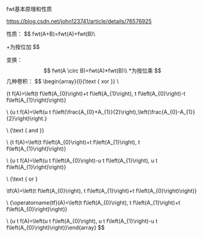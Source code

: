 fwt基本原理和性质



https://blog.csdn.net/john123741/article/details/76576925



性质：
$$
fwt(A+B)=fwt(A)+fwt(B)\\

+为按位加
$$


变换：
$$
fwt(A \circ B)=fwt(A)*fwt(B)\\
*为按位乘
$$
几种卷积：
$$
\begin{array}{l}{\text { xor }} \\ 

{t f(A)=\left(t f\left(A_{0}\right)+t f\left(A_{1}\right), t f\left(A_{0}\right)-t f\left(A_{1}\right)\right)} 

\\ {u t f(A)=\left(u t f\left(\frac{A_{0}+A_{1}}{2}\right),\left(\frac{A_{0}-A_{1}}{2}\right)\right.} 

\\ {\text { and }} 

\\ {t f(A)=\left(t f\left(A_{0}\right)+t f\left(A_{1}\right), t f\left(A_{1}\right)\right)} 

\\ {u t f(A)=\left(u t f\left(A_{0}\right)-u t f\left(A_{1}\right), u t f\left(A_{1}\right)\right)} 

\\ {\text { or } 

\\tf(A)=\left(t f\left(A_{0}\right), t f\left(A_{1}\right)+t f\left(A_{0}\right)\right)} 

\\ {\operatorname{tf}(A)=\left(t f\left(A_{0}\right), t f\left(A_{1}\right)+t f\left(A_{0}\right)\right)} 

\\ {u t f(A)=\left(u t f\left(A_{0}\right), u t f\left(A_{1}\right)-u t f\left(A_{0}\right)\right)}\end{array}
$$


